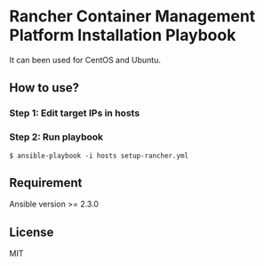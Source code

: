 # Rancher Container Management Platform Installation Playbook

It can been used for CentOS and Ubuntu.

## How to use?

### Step 1: Edit target IPs in hosts

### Step 2: Run playbook

```
$ ansible-playbook -i hosts setup-rancher.yml
```

## Requirement

Ansible version >= 2.3.0

## License

MIT
